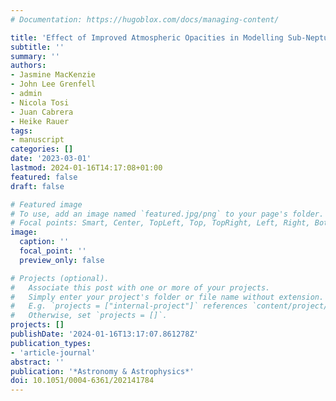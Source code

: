 ```yaml
---
# Documentation: https://hugoblox.com/docs/managing-content/

title: 'Effect of Improved Atmospheric Opacities in Modelling Sub-Neptunes: A Case study for GJ 1214 b'
subtitle: ''
summary: ''
authors:
- Jasmine MacKenzie
- John Lee Grenfell
- admin
- Nicola Tosi
- Juan Cabrera
- Heike Rauer
tags:
- manuscript
categories: []
date: '2023-03-01'
lastmod: 2024-01-16T14:17:08+01:00
featured: false
draft: false

# Featured image
# To use, add an image named `featured.jpg/png` to your page's folder.
# Focal points: Smart, Center, TopLeft, Top, TopRight, Left, Right, BottomLeft, Bottom, BottomRight.
image:
  caption: ''
  focal_point: ''
  preview_only: false

# Projects (optional).
#   Associate this post with one or more of your projects.
#   Simply enter your project's folder or file name without extension.
#   E.g. `projects = ["internal-project"]` references `content/project/deep-learning/index.md`.
#   Otherwise, set `projects = []`.
projects: []
publishDate: '2024-01-16T13:17:07.861278Z'
publication_types:
- 'article-journal'
abstract: ''
publication: '*Astronomy & Astrophysics*'
doi: 10.1051/0004-6361/202141784
---
```

